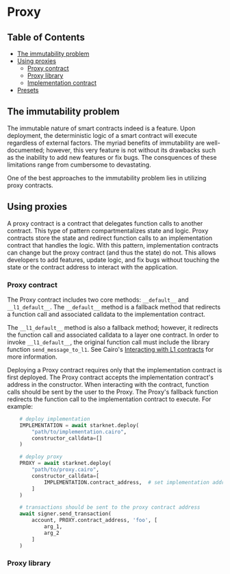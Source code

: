 # Proxy

## Table of Contents
* [The immutability problem](#the-immutability-problem)
* [Using proxies](#using-proxies)
  * [Proxy contract](#proxy-contract) 
  * [Proxy library](#proxy-library) 
  * [Implementation contract](#implementation-contract)
* [Presets](#presets)

## The immutability problem

The immutable nature of smart contracts indeed is a feature. Upon deployment, the deterministic logic of a smart contract will execute regardless of external factors. The myriad benefits of immutability are well-documented; however, this very feature is not without its drawbacks such as the inability to add new features or fix bugs. The consquences of these limitations range from cumbersome to devastating. 

One of the best approaches to the immutability problem lies in utilizing proxy contracts. 

## Using proxies

A proxy contract is a contract that delegates function calls to another contract. This type of pattern compartmentalizes state and logic. Proxy contracts store the state and redirect function calls to an implementation contract that handles the logic. With this pattern, implementation contracts can change but the proxy contract (and thus the state) do not. This allows developers to add features, update logic, and fix bugs without touching the state or the contract address to interact with the application. 

### Proxy contract

The Proxy contract includes two core methods: `__default__` and `__l1_default__`. The `__default__` method is a fallback method that redirects a function call and associated calldata to the implementation contract. 

The `__l1_default__` method is also a fallback method; however, it redirects the function call and associated calldata to a layer one contract. In order to invoke `__l1_default__`, the original function call must include the library function `send_message_to_l1`. See Cairo's [Interacting with L1 contracts](https://www.cairo-lang.org/docs/hello_starknet/l1l2.html) for more information.

Deploying a Proxy contract requires only that the implementation contract is first deployed. The Proxy contract accepts the implementation contract's address in the constructor. When interacting with the contract, function calls should be sent by the user to the Proxy. The Proxy's fallback function redirects the function call to the implementation contract to execute. For example:

```python
    # deploy implementation
    IMPLEMENTATION = await starknet.deploy(
        "path/to/implementation.cairo",
        constructor_calldata=[]
    )

    # deploy proxy
    PROXY = await starknet.deploy(
        "path/to/proxy.cairo",
        constructor_calldata=[
            IMPLEMENTATION.contract_address,  # set implementation address
        ]
    )

    # transactions should be sent to the proxy contract address
    await signer.send_transaction(
        account, PROXY.contract_address, 'foo', [
            arg_1,
            arg_2
        ]
    )
```

### Proxy library


